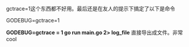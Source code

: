 gctrace=1这个东西都不好用。最后还是在友人的提示下搞定了以下是命令

GODEBUG=gctrace=1  


**GODEBUG=gctrace = 1 go run main.go 2&gt; log\_file** 直接导出成文件。非常cool

  


